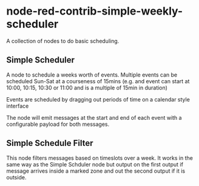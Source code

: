 # node-red-contrib-simple-weekly-scheduler

A collection of nodes to do basic scheduling.

## Simple Scheduler
A node to schedule a weeks worth of events. Multiple events can
be scheduled Sun-Sat at a courseness of 15mins (e.g. and event can 
start at 10:00, 10:15, 10:30 or 11:00 and is a multiple of 15min 
in duration)

Events are scheduled by dragging out periods of time on a calendar
style interface

The node will emit messages at the start and end of each event with
a configurable payload for both messages.

## Simple Schedule Filter

This node filters messages based on timeslots over a week. It works 
in the same way as the Simple Schduler node but output on the first
output if message arrives inside a marked zone and out the second
output if it is outside.